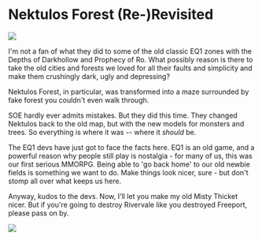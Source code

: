 # Nektulos Forest (Re-)Revisited

![](../images/newnek1.jpg)



I'm not a fan of what they did to some of the old classic EQ1 zones with the Depths of Darkhollow and Prophecy of Ro. What possibly reason is there to take the old cities and forests we loved for all their faults and simplicity and make them crushingly dark, ugly and depressing?



Nektulos Forest, in particular, was transformed into a maze surrounded by fake forest you couldn't even walk through.



SOE hardly ever admits mistakes. But they did this time. They changed Nektulos back to the old map, but with the new models for monsters and trees. So everything is where it was -- where it *should* be.



The EQ1 devs have just got to face the facts here. EQ1 is an old game, and a powerful reason why people still play is nostalgia - for many of us, this was our first serious MMORPG. Being able to 'go back home' to our old newbie fields is something we want to do. Make things look nicer, sure - but don't stomp all over what keeps us here.



Anyway, kudos to the devs. Now, I'll let you make my old Misty Thicket nicer. But if you're going to destroy Rivervale like you destroyed Freeport, please pass on by.



![](../images/newnek2.jpg)


